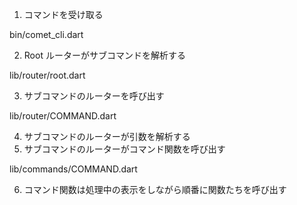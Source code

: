 1. コマンドを受け取る

bin/comet_cli.dart

2. Root ルーターがサブコマンドを解析する

lib/router/root.dart

3. サブコマンドのルーターを呼び出す

lib/router/COMMAND.dart

4. サブコマンドのルーターが引数を解析する
5. サブコマンドのルーターがコマンド関数を呼び出す

lib/commands/COMMAND.dart

6. コマンド関数は処理中の表示をしながら順番に関数たちを呼び出す
